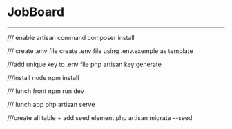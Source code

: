 # JobBoard

---

/// enable artisan command
composer install

/// create .env file
create .env file using .env.exemple as template

///add unique key to .env file
php artisan key:generate

///install node
npm install

/// lunch front
npm run dev

/// lunch app
php artisan serve

///create all table + add seed element
php artisan migrate --seed
